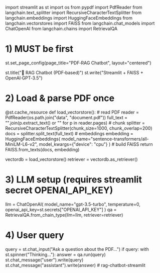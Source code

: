 import streamlit as st
import os
from pypdf import PdfReader
from langchain.text_splitter import RecursiveCharacterTextSplitter
from langchain.embeddings import HuggingFaceEmbeddings
from langchain.vectorstores import FAISS
from langchain.chat_models import ChatOpenAI
from langchain.chains import RetrievalQA

# 1) MUST be first
st.set_page_config(page_title="PDF‑RAG Chatbot", layout="centered")

st.title("📄 RAG Chatbot (PDF‑based)")
st.write("Streamlit + FAISS + OpenAI·GPT‑3.5")

# 2) Load & parse PDF once
@st.cache_resource
def load_vectorstore():
    # read PDF
    reader = PdfReader(os.path.join("data", "document.pdf"))
    full_text = "".join(p.extract_text() or "" for p in reader.pages)
    # chunk
    splitter = RecursiveCharacterTextSplitter(chunk_size=1000, chunk_overlap=200)
    docs = splitter.split_text(full_text)
    # embeddings
    embedding = HuggingFaceEmbeddings(
        model_name="sentence-transformers/all-MiniLM-L6-v2",
        model_kwargs={"device": "cpu"}
    )
    # build FAISS
    return FAISS.from_texts(docs, embedding)

vectordb = load_vectorstore()
retriever = vectordb.as_retriever()

# 3) LLM setup (requires streamlit secret OPENAI_API_KEY)
llm = ChatOpenAI(
    model_name="gpt-3.5-turbo",
    temperature=0,
    openai_api_key=st.secrets["OPENAI_API_KEY"]
)
qa = RetrievalQA.from_chain_type(llm=llm, retriever=retriever)

# 4) User query
query = st.chat_input("Ask a question about the PDF…")
if query:
    with st.spinner("Thinking…"):
        answer = qa.run(query)
    st.chat_message("user").write(query)
    st.chat_message("assistant").write(answer)
#   r a g - c h a t b o t - s t r e a m l i t  
 